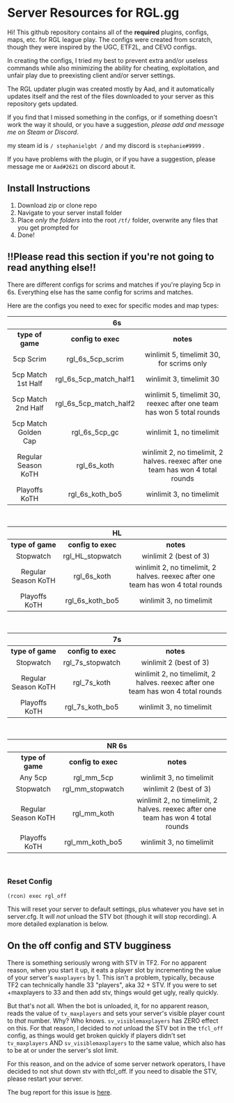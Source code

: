
# Server Resources for RGL.gg

Hi! This github repository contains all of the **required** plugins, configs, maps, etc. for RGL league play. The configs were created from scratch, though they were inspired by the UGC, ETF2L, and CEVO configs.


In creating the configs, I tried my best to prevent extra and/or useless commands while also minimizing the ability for cheating, exploitation, and unfair play due to preexisting client and/or server settings.

The RGL updater plugin was created mostly by Aad, and it automatically updates itself and the rest of the files downloaded to your server as this repository gets updated.

If you find that I missed something in the configs, or if something doesn't work the way it should, or you have a suggestion, *please add and message me on Steam or Discord*.

my steam id is `/ stephanielgbt /` and my discord is `stephanie#9999` .

If you have problems with the plugin, or if you have a suggestion, please message me or `Aad#2621` on discord about it.

## Install Instructions

1. Download zip or clone repo
2. Navigate to your server install folder
3. Place *only the folders* into the root `/tf/` folder, overwrite any files that you get prompted for
4. Done!

## !!Please read this section if you're not going to read anything else!!

There are different configs for scrims and matches if you're playing 5cp in 6s. Everything else has the same config for scrims and matches.

Here are the configs you need to exec for specific modes and map types:


<table>
<thead>
<tr>
<th align="center" colspan="3">6s</th>
</tr>
</thead>
<tbody>
<tr>
<td align="center"><b>type of game</b></td>
<td align="center"><b>config to exec</b></td>
<td align="center"><b>notes</b></td>
</tr>
<tr>
<td align="center">5cp Scrim</td>
<td align="center">rgl_6s_5cp_scrim</td>
<td align="center">winlimit 5, timelimit 30, for scrims only</td>
</tr>
<tr>
<td align="center">5cp Match 1st Half</td>
<td align="center">rgl_6s_5cp_match_half1</td>
<td align="center">winlimit 3, timelimit 30</td>
</tr>
<tr>
<td align="center">5cp Match 2nd Half</td>
<td align="center">rgl_6s_5cp_match_half2</td>
<td align="center">winlimit 5, timelimit 30, reexec after one team has won 5 total rounds</td>
</tr>
<tr>
<td align="center">5cp Match Golden Cap</td>
<td align="center">rgl_6s_5cp_gc</td>
<td align="center">winlimit 1, no timelimit</td>
</tr>
<tr>
<td align="center">Regular Season KoTH</td>
<td align="center">rgl_6s_koth</td>
<td align="center">winlimit 2, no timelimit, 2 halves. reexec after one team has won 4 total rounds</td>
</tr>
<tr>
<td align="center">Playoffs KoTH</td>
<td align="center">rgl_6s_koth_bo5</td>
<td align="center">winlimit 3, no timelimit</td>
</tr>
</tbody>
</table>
<br>
<table>
<thead>
<tr>
<th align="center" colspan="3">HL</th>
</tr>
</thead>
<tbody>
<tr>
<td align="center"><b>type of game</b></td>
<td align="center"><b>config to exec</b></td>
<td align="center"><b>notes</b></td>
</tr>
<tr>
<td align="center">Stopwatch</td>
<td align="center">rgl_HL_stopwatch</td>
<td align="center">winlimit 2 (best of 3)</td>
</tr>
<tr>
<td align="center">Regular Season KoTH</td>
<td align="center">rgl_6s_koth</td>
<td align="center">winlimit 2, no timelimit, 2 halves. reexec after one team has won 4 total rounds</td>
</tr>
<tr>
<td align="center">Playoffs KoTH</td>
<td align="center">rgl_6s_koth_bo5</td>
<td align="center">winlimit 3, no timelimit</td>
</tr>
</tbody>
</table>
<br>
<table>
<thead>
<tr>
<th align="center" colspan="3">7s</th>
</tr>
</thead>
<tbody>
<tr>
<td align="center"><b>type of game</b></td>
<td align="center"><b>config to exec</b></td>
<td align="center"><b>notes</b></td>
</tr>
<tr>
<td align="center">Stopwatch</td>
<td align="center">rgl_7s_stopwatch</td>
<td align="center">winlimit 2 (best of 3)</td>
</tr>
<tr>
<td align="center">Regular Season KoTH</td>
<td align="center">rgl_7s_koth</td>
<td align="center">winlimit 2, no timelimit, 2 halves. reexec after one team has won 4 total rounds</td>
</tr>
<tr>
<td align="center">Playoffs KoTH</td>
<td align="center">rgl_7s_koth_bo5</td>
<td align="center">winlimit 3, no timelimit</td>
</tr>
</tbody>
</table>
<br>
<table>
<thead>
<tr>
<th align="center" colspan="3">NR 6s</th>
</tr>
</thead>
<tbody>
<tr>
<td align="center"><b>type of game</b></td>
<td align="center"><b>config to exec</b></td>
<td align="center"><b>notes</b></td>
</tr>
<tr>
<td align="center">Any 5cp</td>
<td align="center">rgl_mm_5cp</td>
<td align="center">winlimit 3, no timelimit</td>
</tr>
<tr>
<td align="center">Stopwatch</td>
<td align="center">rgl_mm_stopwatch</td>
<td align="center">winlimit 2 (best of 3)</td>
</tr>
<tr>
<td align="center">Regular Season KoTH</td>
<td align="center">rgl_mm_koth</td>
<td align="center">winlimit 2, no timelimit, 2 halves. reexec after one team has won 4 total rounds</td>
</tr>
<tr>
<td align="center">Playoffs KoTH</td>
<td align="center">rgl_mm_koth_bo5</td>
<td align="center">winlimit 3, no timelimit</td>
</tr>
</tbody>
</table>
<br>


### Reset Config

`(rcon) exec rgl_off`

This will reset your server to default settings, plus whatever you have set in server.cfg. It *will not* unload the STV bot (though it will stop recording). A more detailed explanation is below.


## On the off config and STV bugginess

There is something seriously wrong with STV in TF2. For no apparent reason, when you start it up, it eats a player slot by incrementing the value of your server's `maxplayers` by 1. This isn't a problem, typically, because TF2 can technically handle 33 "players", aka 32 + STV. If you were to set +maxplayers to 33 and then add stv, things would get ugly, really quickly.

But that's not all. When the bot is unloaded, it, for no apparent reason, reads the value of `tv_maxplayers` and sets your server's visible player count to *that* number. Why? Who knows. `sv_visiblemaxplayers` has ZERO effect on this. For that reason, I decided to *not* unload the STV bot in the `tfcl_off` config, as things would get broken quickly if players didn't set `tv_maxplayers` AND `sv_visiblemaxplayers` to the same value, which also has to be at or under the server's slot limit.

For this reason, and on the advice of some server network operators, I have decided to not shut down stv with tfcl_off. If you need to disable the STV, please restart your server.

The bug report for this issue is [here](https://github.com/ValveSoftware/Source-1-Games/issues/2778).